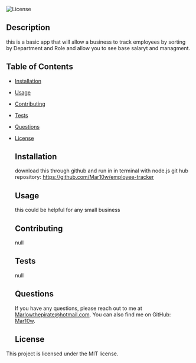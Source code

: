 ![License](https://img.shields.io/badge/license-MIT-blue.svg)

  ## Description
  this is a basic app that will allow a business to track employees by sorting by Department and Role and allow you to see base salaryt and managment.
  
  ## Table of Contents
  * [Installation](#installation)
  * [Usage](#usage)
  * [Contributing](#contributing)
  * [Tests](#tests)
  * [Questions](#questions)
  
* [License](#license)
  
  ## Installation
  download this through github and run in in terminal with node.js
  git hub repository: https://github.com/Mar10w/employee-tracker
  
  ## Usage
  this could be helpful for any small business
  
  ## Contributing
  null
  
  ## Tests
  null
  
  ## Questions
  If you have any questions, please reach out to me at [Marlowthepirate@hotmail.com](mailto:Marlowthepirate@hotmail.com).
  You can also find me on GitHub: [Mar10w](https://github.com/Mar10w).
  
  ## License
This project is licensed under the MIT license.
  